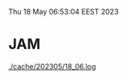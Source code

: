 Thu 18 May 06:53:04 EEST 2023
# JAM
<a href='./cache/202305/18_06.log'>./cache/202305/18_06.log</a>
